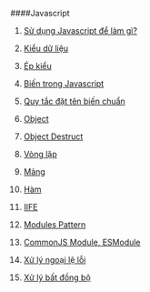 ####Javascript
<ol>
<li>

[Sử dụng Javascript để làm gì?](./jsintro.md')
</li>
<li>

[Kiểu dữ liệu](./Data-Type.md)
</li>

<li>

[Ép kiểu](./parse.md)
</li>

<li>

[Biến trong Javascript](./Variable.md)
</li>
<li>

[Quy tắc đặt tên biến chuẩn](./var-rules.md)
</li>

<li>



[Object](./object.md)
</li>

<li>

[Object Destruct](./object-destruct.md)
</li>


<li>

[Vòng lặp](./loop.md)
</li>
<li>

[Mảng](./array.md)
</li>

<li>

[Hàm](./function.md)
</li>
<li>

[IIFE](./iife.md)
</li>
<li>

[Modules Pattern](./iife.md)
</li>
<li>

[CommonJS Module, ESModule](./modules.md)
</li>
<li>

[Xử lý ngoại lệ lỗi](./try-catch-finally.md)
</li>
<li>

[Xử lý bất đồng bộ](./promise.md)
</li>
</ol>

